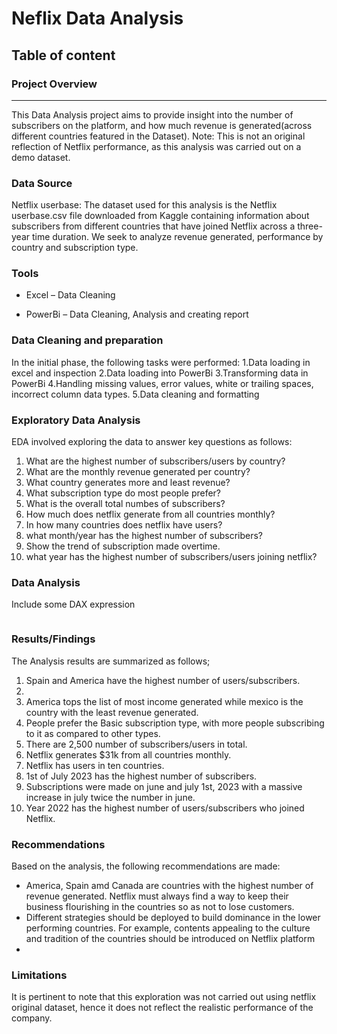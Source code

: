 # Neflix Data Analysis

## Table of content

### Project Overview
---

This Data Analysis project aims to provide insight into the number of subscribers on the platform, and how much revenue is generated(across different countries featured in the Dataset).
Note: This is not an original reflection of Netflix performance, as this analysis was carried out on a demo dataset.

### Data Source
Netflix userbase: The dataset used for this analysis is the Netflix userbase.csv file downloaded from Kaggle containing information about subscribers from different countries that have joined Netflix across a three-year time duration. We seek to analyze revenue generated, performance by country and subscription type.

### Tools

- Excel – Data Cleaning

- PowerBi – Data Cleaning, Analysis and creating report

### Data Cleaning and preparation

In the initial phase, the following tasks were performed:
1.Data loading in excel and inspection
2.Data loading into PowerBi
3.Transforming data in PowerBi
4.Handling missing values, error values, white or trailing spaces, incorrect column data types.
5.Data cleaning and formatting

### Exploratory Data Analysis

EDA involved exploring the data to answer key questions as follows:
1. What are the highest number of subscribers/users by country?
2. What are the monthly revenue generated per country?
3. What country generates more and least revenue?
4. What subscription type do most people prefer?
5. What is the overall total numbes of subscribers?
6. How much does netflix generate from all countries monthly?
7. In how many countries does netflix have users?
8. what month/year has the highest number of subscribers?
9. Show the trend of subscription made overtime.
10. what year has the highest number of subscribers/users joining netflix?

### Data Analysis

Include some DAX expression
```DAX Query
```


### Results/Findings

The Analysis results are summarized as follows;
1. Spain and America have the highest number of users/subscribers.
2. 
3. America tops the list of most income generated while mexico is the country with the least revenue generated.
4. People prefer the Basic subscription type, with more people subscribing to it as compared to other types.
5. There are 2,500 number of subscribers/users in total.
6. Netflix generates $31k from all countries monthly.
7. Netflix has users in ten countries.
8. 1st of July 2023 has the highest number of subscribers.
9. Subscriptions were made on june and july 1st, 2023 with a massive increase in july twice the number in june.
10. Year 2022 has the highest number of users/subscribers who joined Netflix.

### Recommendations
Based on the analysis, the following recommendations are made:
- America, Spain amd Canada are countries with the highest number of revenue generated. Netflix must always find a way to keep their business flourishing in the countries so as not to lose customers.
- Different strategies should be deployed to build dominance in the lower performing countries. For example, contents appealing to the culture and tradition of the countries should be introduced on Netflix platform
-
### Limitations
It is pertinent to note that this exploration was not carried out using netflix original dataset, hence it does not reflect the realistic performance of the company.
